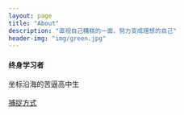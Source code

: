 ```yaml
---
layout: page
title: "About"
description: "直视自己糟糕的一面，努力变成理想的自己" 
header-img: "img/green.jpg"
---
```

#### 终身学习者
坐标沿海的苦逼高中生<br>
<br>
[捕捉方式](https://t.me/Resqie "tg")




